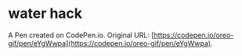 # water hack

A Pen created on CodePen.io. Original URL: [https://codepen.io/oreo-gif/pen/eYgWwpa](https://codepen.io/oreo-gif/pen/eYgWwpa).


